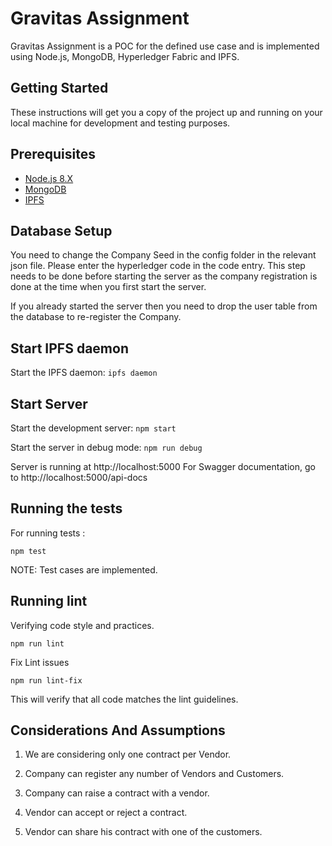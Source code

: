# Gravitas Assignment

Gravitas Assignment is a POC for the defined use case and is implemented using Node.js, MongoDB, Hyperledger Fabric and IPFS.

## Getting Started

These instructions will get you a copy of the project up and running on your local machine for development and testing purposes.

## Prerequisites

* [Node.js 8.X](https://nodejs.org/en/download/)
* [MongoDB](https://www.mongodb.com/download-center)
* [IPFS](https://docs.ipfs.io/introduction/install/)


## Database Setup

You need to change the Company Seed in the config folder in the relevant json file. Please enter the hyperledger code in the code entry. This step needs to be done before starting the server as the company registration is done at the time when you first start the server. 

If you already started the server then you need to drop the user table from the database to re-register the Company.

## Start IPFS daemon

Start the IPFS daemon:
`ipfs daemon`

## Start Server

Start the development server:
`npm start`

Start the server in debug mode:
`npm run debug`

Server is running at http://localhost:5000
For Swagger documentation, go to http://localhost:5000/api-docs


## Running the tests

For running tests : 


```
npm test
```

NOTE: Test cases are implemented.

## Running lint

Verifying code style and practices.

`npm run lint`

Fix Lint issues

`npm run lint-fix`

This will verify that all code matches the lint guidelines.

## Considerations And Assumptions

1. We are considering only one contract per Vendor.

2. Company can register any number of Vendors and Customers.

3. Company can raise a contract with a vendor.

4. Vendor can accept or reject a contract.

5. Vendor can share his contract with one of the customers.